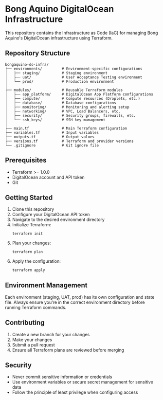 # Bong Aquino DigitalOcean Infrastructure

This repository contains the Infrastructure as Code (IaC) for managing Bong Aquino's DigitalOcean infrastructure using Terraform.

## Repository Structure

```
bongaquino-do-infra/
├── environments/         # Environment-specific configurations
│   ├── staging/          # Staging environment
│   ├── uat/              # User Acceptance Testing environment
│   └── prod/             # Production environment
│
├── modules/              # Reusable Terraform modules
│   ├── app_platform/     # DigitalOcean App Platform configurations
│   ├── compute/          # Compute resources (Droplets, etc.)
│   ├── database/         # Database configurations
│   ├── monitoring/       # Monitoring and alerting setup
│   ├── networking/       # VPC, Load Balancers, etc.
│   ├── security/         # Security groups, firewalls, etc.
│   └── ssh_keys/         # SSH key management
│
├── main.tf               # Main Terraform configuration
├── variables.tf          # Input variables
├── outputs.tf            # Output values
├── versions.tf           # Terraform and provider versions
└── .gitignore            # Git ignore file
```

## Prerequisites

- Terraform >= 1.0.0
- DigitalOcean account and API token
- Git

## Getting Started

1. Clone this repository
2. Configure your DigitalOcean API token
3. Navigate to the desired environment directory
4. Initialize Terraform:
   ```bash
   terraform init
   ```
5. Plan your changes:
   ```bash
   terraform plan
   ```
6. Apply the configuration:
   ```bash
   terraform apply
   ```

## Environment Management

Each environment (staging, UAT, prod) has its own configuration and state file. Always ensure you're in the correct environment directory before running Terraform commands.

## Contributing

1. Create a new branch for your changes
2. Make your changes
3. Submit a pull request
4. Ensure all Terraform plans are reviewed before merging

## Security

- Never commit sensitive information or credentials
- Use environment variables or secure secret management for sensitive data
- Follow the principle of least privilege when configuring access

